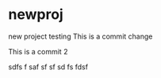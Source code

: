 # newproj
new project testing
This is a commit change

This is a commit 2

sdfs
f
saf
sf
sf
sd
fs
fdsf
